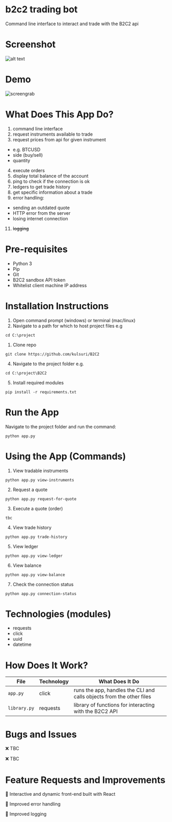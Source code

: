 # b2c2 trading bot

Command line interface to interact and trade with the B2C2 api

# Screenshot
![alt text](https://i.ibb.co/JCXG7NS/Screenshot-2021-05-03-101008.jpg)

# Demo
![screengrab](https://media.giphy.com/media/pHXnQsrGs5N7mmSn7Z/giphy.gif)

# What Does This App Do?
1. command line interface
2. request instruments available to trade
3. request prices from api for given instrument 
- e.g. BTCUSD
- side (buy/sell)
- quantity
4. execute orders
5. display total balance of the account
6. ping to check if the connection is ok
7. ledgers to get trade history
8. get specific information about a trade
9. error handling:
- sending an outdated quote
- HTTP error from the server
- losing internet connection
11. ~~logging~~

# Pre-requisites
- Python 3
- Pip
- Git
- B2C2 sandbox API token
- Whitelist client machine IP address

# Installation Instructions

1. Open command prompt (windows) or terminal (mac/linux)
2. Navigate to a path for which to host project files e.g
```
cd C:\project
```
1. Clone repo
```
git clone https://github.com/kulsuri/B2C2
```
4. Navigate to the project folder e.g.
```
cd C:\project\B2C2
```
5. Install required modules
```
pip install -r requirements.txt 
```

# Run the App
Navigate to the project folder and run the command:
```
python app.py
```

# Using the App (Commands)
1. View tradable instruments
```
python app.py view-instruments
```
2. Request a quote
```
python app.py request-for-quote
```
3. Execute a quote (order)
```
tbc
```
4. View trade history
```
python app.py trade-history
```
5. View ledger
```
python app.py view-ledger
```
6. View balance
```
python app.py view-balance
```
7. Check the connection status
```
python app.py connection-status
```

# Technologies (modules)
- requests
- click
- uuid
- datetime

# How Does It Work?

File | Technology | What Does It Do
--- | --- | ---
`app.py` | click | runs the app, handles the CLI and calls objects from the other files
`library.py` | requests | library of functions for interacting with the B2C2 API


# Bugs and Issues
:x: TBC

:x: TBC

# Feature Requests and Improvements
:black_square_button: Interactive and dynamic front-end built with React

:black_square_button: Improved error handling

:black_square_button: Improved logging
